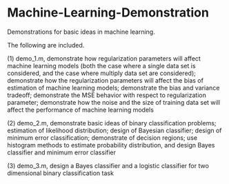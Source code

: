 # Machine-Learning-Demonstration
Demonstrations for basic ideas in machine learning.

The following are included.

(1) demo_1.m, demonstrate how regularization parameters will affect machine learning models (both the case where a single data set is considered, and the case where multiply data set are considered); demonstrate how the regularization parameters will affect the bias of estimation of machine learning models; demonstrate the bias and variance tradeoff; demonstrate the MSE behavior with respect to regularization parameter; demonstrate how the noise and the size of training data set will affect the performance of machine learning models

(2) demo_2.m, demonstrate basic ideas of binary classification problems; estimation of likelihood distribution; 
design of Bayesian classifier; design of minimum error classification; demonstrate of decision regions; 
use histogram methods to estimate probability distribution, and design Bayes classifier and minimum error classifier

(3) demo_3.m, design a Bayes classifier and a logistic classifier for two dimensional binary classification task





